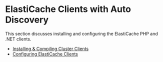 # ElastiCache Clients with Auto Discovery<a name="Clients"></a>

This section discusses installing and configuring the ElastiCache PHP and \.NET clients\.


+ [Installing & Compiling Cluster Clients](Appendix.InstallingClients.md)
+ [Configuring ElastiCache Clients](ClientConfig.md)